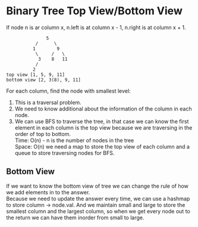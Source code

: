 # Binary Tree Top View/Bottom View
If node n is ar column x, n.left is at column x - 1, n.right is at column x + 1.
    
                   5
               /      \
              1        9
               \     /   \
                3    8   11
               /
              2
    top view [1, 5, 9, 11]
    bottom view [2, 3(8), 9, 11]
For each column, find the node with smallest level:<br>
1. This is a traversal problem.
2. We need to know additional about the information of the column in each node.
3. We can use BFS to traverse the tree, in that case we can know the first element in each column is the top view because we are traversing in the order of top to bottom.<br>
Time: O(n) - n is the number of nodes in the tree<br>
Space: O(n) we need a map to store the top view of each column and a queue to store traversing nodes for BFS.

## Bottom View
If we want to know the bottom view of tree we can change the rule of how we add elements in to the answer.<br>
Because we need to update the answer every time, we can use a hashmap to store column -> node.val. And we maintain small and large to store the smallest column and the largest column, so when we get every node out to the return we can have them inorder from small to large.